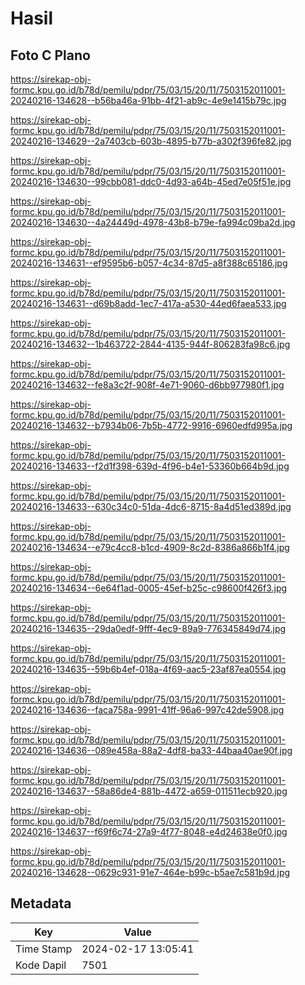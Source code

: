 # Hasil

## Foto C Plano

https://sirekap-obj-formc.kpu.go.id/b78d/pemilu/pdpr/75/03/15/20/11/7503152011001-20240216-134628--b56ba46a-91bb-4f21-ab9c-4e9e1415b79c.jpg

https://sirekap-obj-formc.kpu.go.id/b78d/pemilu/pdpr/75/03/15/20/11/7503152011001-20240216-134629--2a7403cb-603b-4895-b77b-a302f396fe82.jpg

https://sirekap-obj-formc.kpu.go.id/b78d/pemilu/pdpr/75/03/15/20/11/7503152011001-20240216-134630--99cbb081-ddc0-4d93-a64b-45ed7e05f51e.jpg

https://sirekap-obj-formc.kpu.go.id/b78d/pemilu/pdpr/75/03/15/20/11/7503152011001-20240216-134630--4a24449d-4978-43b8-b79e-fa994c09ba2d.jpg

https://sirekap-obj-formc.kpu.go.id/b78d/pemilu/pdpr/75/03/15/20/11/7503152011001-20240216-134631--ef9595b6-b057-4c34-87d5-a8f388c65186.jpg

https://sirekap-obj-formc.kpu.go.id/b78d/pemilu/pdpr/75/03/15/20/11/7503152011001-20240216-134631--d69b8add-1ec7-417a-a530-44ed6faea533.jpg

https://sirekap-obj-formc.kpu.go.id/b78d/pemilu/pdpr/75/03/15/20/11/7503152011001-20240216-134632--1b463722-2844-4135-944f-806283fa98c6.jpg

https://sirekap-obj-formc.kpu.go.id/b78d/pemilu/pdpr/75/03/15/20/11/7503152011001-20240216-134632--fe8a3c2f-908f-4e71-9060-d6bb977980f1.jpg

https://sirekap-obj-formc.kpu.go.id/b78d/pemilu/pdpr/75/03/15/20/11/7503152011001-20240216-134632--b7934b06-7b5b-4772-9916-6960edfd995a.jpg

https://sirekap-obj-formc.kpu.go.id/b78d/pemilu/pdpr/75/03/15/20/11/7503152011001-20240216-134633--f2d1f398-639d-4f96-b4e1-53360b664b9d.jpg

https://sirekap-obj-formc.kpu.go.id/b78d/pemilu/pdpr/75/03/15/20/11/7503152011001-20240216-134633--630c34c0-51da-4dc6-8715-8a4d51ed389d.jpg

https://sirekap-obj-formc.kpu.go.id/b78d/pemilu/pdpr/75/03/15/20/11/7503152011001-20240216-134634--e79c4cc8-b1cd-4909-8c2d-8386a866b1f4.jpg

https://sirekap-obj-formc.kpu.go.id/b78d/pemilu/pdpr/75/03/15/20/11/7503152011001-20240216-134634--6e64f1ad-0005-45ef-b25c-c98600f426f3.jpg

https://sirekap-obj-formc.kpu.go.id/b78d/pemilu/pdpr/75/03/15/20/11/7503152011001-20240216-134635--29da0edf-9fff-4ec9-89a9-776345849d74.jpg

https://sirekap-obj-formc.kpu.go.id/b78d/pemilu/pdpr/75/03/15/20/11/7503152011001-20240216-134635--59b6b4ef-018a-4f69-aac5-23af87ea0554.jpg

https://sirekap-obj-formc.kpu.go.id/b78d/pemilu/pdpr/75/03/15/20/11/7503152011001-20240216-134636--faca758a-9991-41ff-96a6-997c42de5908.jpg

https://sirekap-obj-formc.kpu.go.id/b78d/pemilu/pdpr/75/03/15/20/11/7503152011001-20240216-134636--089e458a-88a2-4df8-ba33-44baa40ae90f.jpg

https://sirekap-obj-formc.kpu.go.id/b78d/pemilu/pdpr/75/03/15/20/11/7503152011001-20240216-134637--58a86de4-881b-4472-a659-011511ecb920.jpg

https://sirekap-obj-formc.kpu.go.id/b78d/pemilu/pdpr/75/03/15/20/11/7503152011001-20240216-134637--f69f6c74-27a9-4f77-8048-e4d24638e0f0.jpg

https://sirekap-obj-formc.kpu.go.id/b78d/pemilu/pdpr/75/03/15/20/11/7503152011001-20240216-134628--0629c931-91e7-464e-b99c-b5ae7c581b9d.jpg


## Metadata

| Key        | Value               |
| ---------- | ------------------- |
| Time Stamp | 2024-02-17 13:05:41 |
| Kode Dapil | 7501                |



